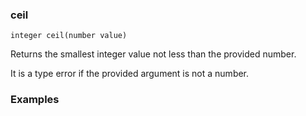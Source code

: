 ### ceil

```
integer ceil(number value)
```

Returns the smallest integer value not less than the provided number.

It is a type error if the provided argument is not a number.

### Examples


